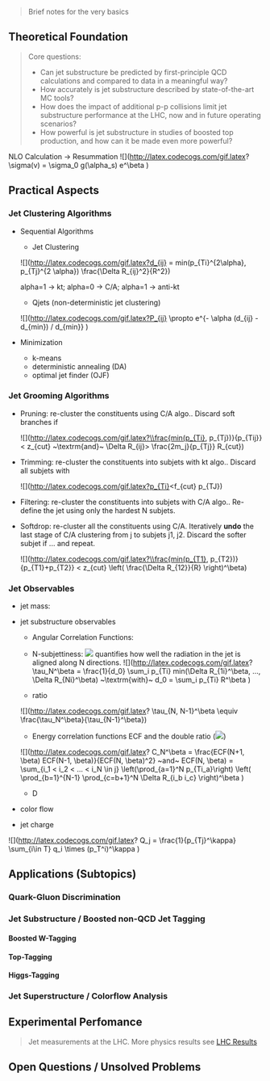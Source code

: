 >Brief notes for the very basics

## Theoretical Foundation
>Core questions:
>* Can jet substructure be predicted by first-principle QCD calculations and compared to data in a meaningful way?
>* How accurately is jet substructure described by state-of-the-art MC tools?
>* How does the impact of additional p-p collisions limit jet substructure performance at the LHC, now and in future operating scenarios?
>* How powerful is jet substructure in studies of boosted top production, and how can it be made even more powerful?

NLO Calculation -> Resummation
![](http://latex.codecogs.com/gif.latex?
\\sigma(v) = \\sigma_0 g(\\alpha_s) e^\\beta
)

## Practical Aspects

### Jet Clustering Algorithms
* Sequential Algorithms
  * Jet Clustering 

  ![](http://latex.codecogs.com/gif.latex?d_{ij} = min(p_{Ti}^{2\\alpha}, p_{Tj}^{2 \\alpha}) \\frac{\\Delta R_{ij}^2}{R^2})

  alpha=1 ->  kt; alpha=0 -> C/A; alpha=1 -> anti-kt

  * Qjets (non-deterministic jet clustering) 

  ![](http://latex.codecogs.com/gif.latex?P_{ij} \\propto e^{- \\alpha (d_{ij} - d_{min}) / d_{min}} )

* Minimization
  * k-means
  * deterministic annealing (DA)
  * optimal jet finder (OJF)
  
### Jet Grooming Algorithms
* Pruning: re-cluster the constituents using C/A algo.. Discard soft branches if
  
  ![](http://latex.codecogs.com/gif.latex?\\frac{min(p_{Ti}, p_{Tj})}{p_{Tij}} < z_{cut} ~\\textrm{and}~
  \\Delta R_{ij}> \\frac{2m_j}{p_{Tj}} R_{cut}) 
  
* Trimming: re-cluster the constituents into subjets with kt algo.. Discard all subjets with

  ![](http://latex.codecogs.com/gif.latex?p_{Ti}<f_{cut} p_{TJ})
  
* Filtering: re-cluster the constituents into subjets with C/A algo.. Re-define the jet using only the hardest N subjets.

* Softdrop: re-cluster all the constituents using C/A. Iteratively **undo** the last stage of C/A clustering from j to subjets j1, j2. Discard the softer subjet if ... and repeat.

  ![](http://latex.codecogs.com/gif.latex?\\frac{min(p_{T1}, p_{T2})}{p_{T1}+p_{T2}} < z_{cut}
\\left( \\frac{\\Delta R_{12}}{R} \\right)^\\beta)

### Jet Observables
* jet mass: 
* jet substructure observables
  * Angular Correlation Functions: 
  * N-subjettiness:  ![](http://latex.codecogs.com/gif.latex?\\tau_N^\\beta) quantifies how well the radiation in the jet is aligned along N directions.
   ![](http://latex.codecogs.com/gif.latex?
   \\tau_N^\\beta = \\frac{1}{d_0} \\sum_i p_{Ti} min(\\Delta R_{1i}^\\beta, ..., \\Delta R_{Ni}^\\beta)
   ~\\textrm{with}~ 
   d_0 = \\sum_i p_{Ti} R^\\beta
   )

  * ratio 
  
  ![](http://latex.codecogs.com/gif.latex? \\tau_{N, N-1}^\\beta \\equiv \\frac{\\tau_N^\\beta}{\\tau_{N-1}^\\beta})
  
  * Energy correlation functions ECF and the double ratio (![](http://latex.codecogs.com/gif.latex?C_N^\\beta))
  
  ![](http://latex.codecogs.com/gif.latex?
   C_N^\\beta = \\frac{ECF(N+1, \\beta) ECF(N-1, \\beta)}{ECF(N, \\beta)^2} ~and~
   ECF(N, \\beta) = \\sum_{i_1 < i_2 < ... < i_N \\in j} \\left(\\prod_{a=1}^N p_{Ti_a}\\right)
   \\left( \\prod_{b=1}^{N-1} \\prod_{c=b+1}^N \\Delta R_{i_b i_c} \\right)^\\beta
  )
  
  * D
* color flow
* jet charge

![](http://latex.codecogs.com/gif.latex?
Q_j = \\frac{1}{p_{Tj}^\\kappa} \\sum_{i\\in T} q_i \\times (p_T^i)^\\kappa
)

## Applications (Subtopics)
### Quark-Gluon Discrimination

### Jet Substructure / Boosted non-QCD Jet Tagging
#### Boosted W-Tagging

#### Top-Tagging

#### Higgs-Tagging

### Jet Superstructure / Colorflow Analysis

## Experimental Perfomance
>Jet measurements at the LHC. More physics results see [LHC Results](./lhc-results.md)

## Open Questions / Unsolved Problems
